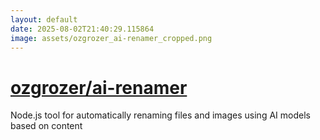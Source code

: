 ```yaml
---
layout: default
date: 2025-08-02T21:40:29.115864
image: assets/ozgrozer_ai-renamer_cropped.png
---
```


# [ozgrozer/ai-renamer](https://github.com/ozgrozer/ai-renamer)

Node.js tool for automatically renaming files and images using AI models based on content
